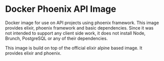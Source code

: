 # Docker Phoenix API Image

Docker image for use on API projects using phoenix framework. This image provides elixir,
phoenix framework and basic dependencies. Since it was not intended to support any
client side work, it does not install Node, Brunch, PostgreSQL or any of their dependencies.

This image is build on top of the official elixir alpine based image. It provides elixir and phoenix.
